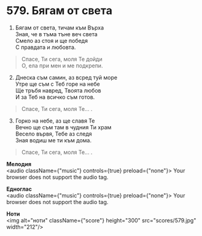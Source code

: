 # 579. Бягам от света  

1. Бягам от света, тичам към Върха  
Зная, че в тъма тъне веч света  
Смело аз стоя и ще победя  
С правдата и любовта.  

> Спасе, Ти сега, моля Те дойди  
> О, ела при мен и ме подкрепи.  

2. Днеска съм самин, аз всред туй море  
Утре ще съм с Теб горе на небе  
Ще тръбя навред, Твоята любов  
И за Теб на всичко съм готов.  

> Спасе, Ти сега, моля Те... .  

3. Горко на небе, аз ще славя Те  
Вечно ще съм там в чудния Ти храм  
Весело вървя, Тебе аз следя  
Зная водиш ме ти към дома.  

> Спасе, Ти сега, моля Те... .  

__Мелодия__  
<audio className={"music"} controls={true} preload={"none"}><source src="mp3/579.mp3" type="audio/mpeg"/>
Your browser does not support the audio tag.
</audio>  

__Едноглас__  
<audio className={"music"} controls={true} preload={"none"}><source src="transp/579.mp3" type="audio/mpeg"/>
Your browser does not support the audio tag.
</audio>  

__Ноти__  
<img alt="ноти" className={"score"} height="300" src="scores/579.jpg" width="212"/>

